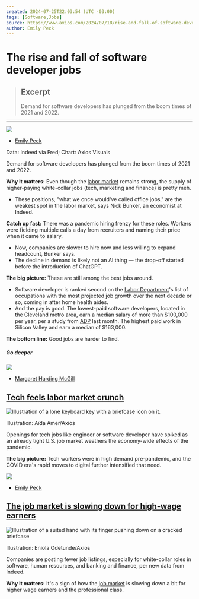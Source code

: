 ```yaml
---
created: 2024-07-25T22:03:54 (UTC -03:00)
tags: [Software,Jobs]
source: https://www.axios.com/2024/07/18/rise-and-fall-of-software-developer-jobs?utm_source=tldrnewsletter
author: Emily Peck
---
```


# The rise and fall of software developer jobs

> ## Excerpt
> Demand for software developers has plunged from the boom times of 2021 and 2022.

---
![](https://www.axios.com/_next/image?url=https%3A%2F%2Fimages.axios.com%2FxhDNOFBrTs1Z-tCCgD4znpXZTWc%3D%2F0x0%3A2784x2784%2F52x0%2F2022%2F01%2F11%2F1641937597339.jpg&w=320&q=75)

-   [Emily Peck](https://www.axios.com/authors/epeck)

Data: Indeed via Fred; Chart: Axios Visuals

Demand for software developers has plunged from the boom times of 2021 and 2022.

**Why it matters:** Even though the [labor market](https://www.axios.com/2024/07/11/jerome-powell-federal-reserve-us-labor-market) remains strong, the supply of higher-paying white-collar jobs (tech, marketing and finance) is pretty meh.

-   These positions, "what we once would've called office jobs," are the weakest spot in the labor market, says Nick Bunker, an economist at Indeed.

**Catch up fast:** There was a pandemic hiring frenzy for these roles. Workers were fielding multiple calls a day from recruiters and naming their price when it came to salary.

-   Now, companies are slower to hire now and less willing to expand headcount, Bunker says.
-   The decline in demand is likely not an AI thing — the drop-off started before the introduction of ChatGPT.

**The big picture:** These are still among the best jobs around.

-   Software developer is ranked second on the [Labor Department](https://www.bls.gov/opub/mlr/2023/article/industry-and-occupational-employment-projections-overview-and-highlights-2022-32.htm)'s list of occupations with the most projected job growth over the next decade or so, coming in after home health aides.
-   And the pay is good. The lowest-paid software developers, located in the Cleveland metro area, earn a median salary of more than $100,000 per year, per a study from [ADP](https://www.adpri.org/the-rise-and-fall-of-the-software-developer/) last month. The highest paid work in Silicon Valley and earn a median of $163,000.

**The bottom line:** Good jobs are harder to find.

##### Go deeper

![](https://www.axios.com/_next/image?url=https%3A%2F%2Fstatic.axios.com%2Fimg%2Fauthor-default.png&w=320&q=75)

-   [Margaret Harding McGill](https://www.axios.com/authors/mmcgill)

## [Tech feels labor market crunch](https://www.axios.com/2021/10/07/tech-labor-market-software-engineering-jobs)

![Illustration of a lone keyboard key with a briefcase icon on it. ](https://images.axios.com/cpd3t67ypuZ4sqhfJd0XFM_nYVA=/0x0:1920x1080/1920x1080/2021/10/03/1633270741204.jpg?w=1920)

Illustration: Aïda Amer/Axios

Openings for tech jobs like engineer or software developer have spiked as an already tight U.S. job market weathers the economy-wide effects of the pandemic.

**The big picture:** Tech workers were in high demand pre-pandemic, and the COVID era's rapid moves to digital further intensified that need.

![](https://www.axios.com/_next/image?url=https%3A%2F%2Fimages.axios.com%2FxhDNOFBrTs1Z-tCCgD4znpXZTWc%3D%2F0x0%3A2784x2784%2F52x0%2F2022%2F01%2F11%2F1641937597339.jpg&w=320&q=75)

-   [Emily Peck](https://www.axios.com/authors/epeck)

## [The job market is slowing down for high-wage earners](https://www.axios.com/2023/04/27/us-job-listings-professions-high-income)

![Illustration of a suited hand with its finger pushing down on a cracked briefcase](https://images.axios.com/LsFzNUMQOFXwwQ6Fha90lzetVUY=/0x0:1920x1080/1920x1080/2023/04/26/1682542439179.jpg?w=1920)

Illustration: Eniola Odetunde/Axios

Companies are posting fewer job listings, especially for white-collar roles in software, human resources, and banking and finance, per new data from Indeed.

**Why it matters:** It's a sign of how the [job market](https://www.axios.com/2023/04/04/the-job-market-is-still-weird) is slowing down a bit for higher wage earners and the professional class.
